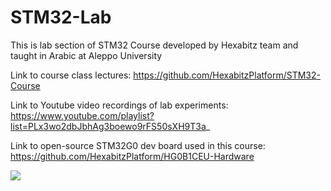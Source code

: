 # STM32-Lab

This is lab section of STM32 Course developed by Hexabitz team and taught in Arabic at Aleppo University

Link to course class lectures: https://github.com/HexabitzPlatform/STM32-Course

Link to Youtube video recordings of lab experiments: https://www.youtube.com/playlist?list=PLx3wo2dbJbhAg3boewo9rFS50sXH9T3a_

Link to open-source STM32G0 dev board used in this course: https://github.com/HexabitzPlatform/HG0B1CEU-Hardware

![](https://hexabitz.com/wp-content/uploads/2024/02/1-4.jpg)
